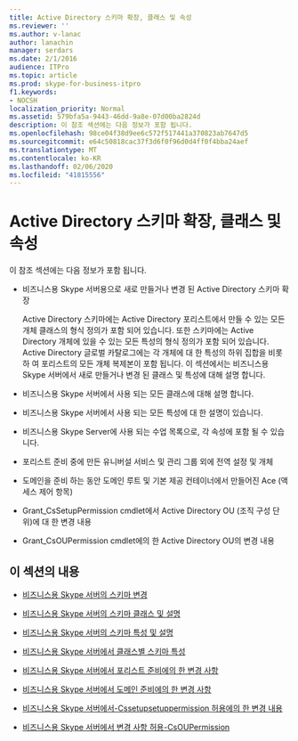 ```yaml
---
title: Active Directory 스키마 확장, 클래스 및 속성
ms.reviewer: ''
ms.author: v-lanac
author: lanachin
manager: serdars
ms.date: 2/1/2016
audience: ITPro
ms.topic: article
ms.prod: skype-for-business-itpro
f1.keywords:
- NOCSH
localization_priority: Normal
ms.assetid: 579bfa5a-9443-46dd-9a8e-07d00ba2824d
description: 이 참조 섹션에는 다음 정보가 포함 됩니다.
ms.openlocfilehash: 98ce04f38d9ee6c572f517441a370823ab7647d5
ms.sourcegitcommit: e64c50818cac37f3d6f0f96d0d4ff0f4bba24aef
ms.translationtype: MT
ms.contentlocale: ko-KR
ms.lasthandoff: 02/06/2020
ms.locfileid: "41815556"
---
```

# <a name="active-directory-schema-extensions-classes-and-attributes"></a>Active Directory 스키마 확장, 클래스 및 속성
 
이 참조 섹션에는 다음 정보가 포함 됩니다. 
  
- 비즈니스용 Skype 서버용으로 새로 만들거나 변경 된 Active Directory 스키마 확장
    
    Active Directory 스키마에는 Active Directory 포리스트에서 만들 수 있는 모든 개체 클래스의 형식 정의가 포함 되어 있습니다. 또한 스키마에는 Active Directory 개체에 있을 수 있는 모든 특성의 형식 정의가 포함 되어 있습니다. Active Directory 글로벌 카탈로그에는 각 개체에 대 한 특성의 하위 집합을 비롯 하 여 포리스트의 모든 개체 복제본이 포함 됩니다. 이 섹션에서는 비즈니스용 Skype 서버에서 새로 만들거나 변경 된 클래스 및 특성에 대해 설명 합니다.
    
- 비즈니스용 Skype 서버에서 사용 되는 모든 클래스에 대해 설명 합니다.
    
- 비즈니스용 Skype 서버에서 사용 되는 모든 특성에 대 한 설명이 있습니다.
    
- 비즈니스용 Skype Server에 사용 되는 수업 목록으로, 각 속성에 포함 될 수 있습니다.
    
- 포리스트 준비 중에 만든 유니버설 서비스 및 관리 그룹 외에 전역 설정 및 개체
    
- 도메인을 준비 하는 동안 도메인 루트 및 기본 제공 컨테이너에서 만들어진 Ace (액세스 제어 항목)
    
- Grant_CsSetupPermission cmdlet에서 Active Directory OU (조직 구성 단위)에 대 한 변경 내용
    
- Grant_CsOUPermission cmdlet에의 한 Active Directory OU의 변경 내용
    
## <a name="in-this-section"></a>이 섹션의 내용

- [비즈니스용 Skype 서버의 스키마 변경](schema-changes.md)
    
- [비즈니스용 Skype 서버의 스키마 클래스 및 설명](schema-classes-and-descriptions.md)
    
- [비즈니스용 Skype 서버의 스키마 특성 및 설명](schema-attributes-and-descriptions.md)
    
- [비즈니스용 Skype 서버에서 클래스별 스키마 특성](schema-attributes-by-class.md)
    
- [비즈니스용 Skype 서버에서 포리스트 준비에의 한 변경 사항](changes-made-by-forest-preparation.md)
    
- [비즈니스용 Skype 서버에서 도메인 준비에의 한 변경 사항](changes-made-by-domain-preparation.md)
    
- [비즈니스용 Skype 서버에서-Cssetupsetuppermission 허용에의 한 변경 내용](changes-made-by-grant-cssetuppermission.md)
    
- [비즈니스용 Skype 서버에서 변경 사항 허용-CsOUPermission](changes-made-by-grant-csoupermission.md)
    

